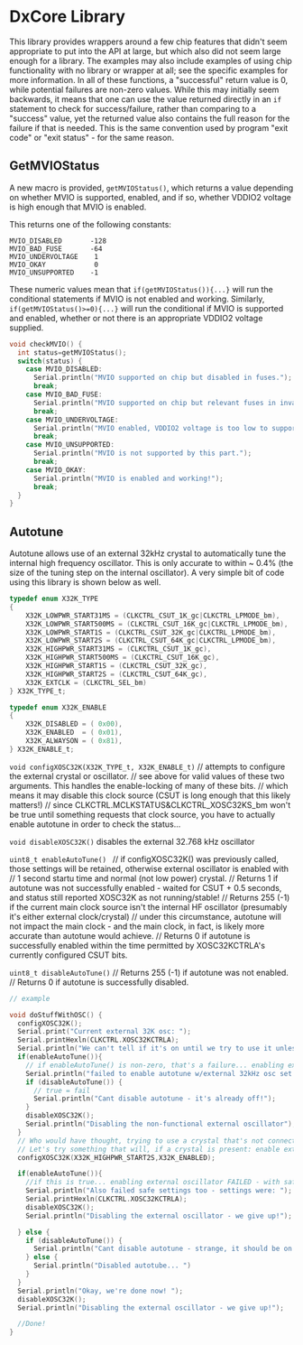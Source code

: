 # DxCore Library
This library provides wrappers around a few chip features that didn't seem appropriate to put into the API at large, but which also did not seem large enough for a library. The examples may also include examples of using chip functionality with no library or wrapper at all; see the specific examples for more information. In all of these functions, a "successful" return value is 0, while potential failures are non-zero values. While this may initially seem backwards, it means that one can use the value returned directly in an `if` statement to check for success/failure, rather than comparing to a "success" value, yet the returned value also contains the full reason for the failure if that is needed. This is the same convention used by program "exit code" or "exit status" - for the same reason.

## GetMVIOStatus
A new macro is provided, `getMVIOStatus()`, which returns a value depending on whether MVIO is supported, enabled, and if so, whether VDDIO2 voltage is high enough that MVIO is enabled.

This returns one of the following constants:
```
MVIO_DISABLED       -128
MVIO_BAD_FUSE       -64
MVIO_UNDERVOLTAGE    1
MVIO_OKAY            0
MVIO_UNSUPPORTED    -1
```

These numeric values mean that `if(getMVIOStatus()){...}` will run the conditional statements if MVIO is not enabled and working. Similarly, `if(getMVIOStatus()>=0){...}` will run the conditional if MVIO is supported and enabled, whether or not there is an appropriate VDDIO2 voltage supplied.

```c
void checkMVIO() {
  int status=getMVIOStatus();
  switch(status) {
    case MVIO_DISABLED:
      Serial.println("MVIO supported on chip but disabled in fuses.");
      break;
    case MVIO_BAD_FUSE:
      Serial.println("MVIO supported on chip but relevant fuses in invalid state.");
      break;
    case MVIO_UNDERVOLTAGE:
      Serial.println("MVIO enabled, VDDIO2 voltage is too low to support MVIO.");
      break;
    case MVIO_UNSUPPORTED:
      Serial.println("MVIO is not supported by this part.");
      break;
    case MVIO_OKAY:
      Serial.println("MVIO is enabled and working!");
      break;
  }
}

```

## Autotune
Autotune allows use of an external 32kHz crystal to automatically tune the internal high frequency oscillator. This is only accurate to within ~ 0.4% (the size of the tuning step on the internal oscillator). A very simple bit of code using this library is shown below as well.


```c
typedef enum X32K_TYPE
{
    X32K_LOWPWR_START31MS = (CLKCTRL_CSUT_1K_gc|CLKCTRL_LPMODE_bm),
    X32K_LOWPWR_START500MS = (CLKCTRL_CSUT_16K_gc|CLKCTRL_LPMODE_bm),
    X32K_LOWPWR_START1S = (CLKCTRL_CSUT_32K_gc|CLKCTRL_LPMODE_bm),
    X32K_LOWPWR_START2S = (CLKCTRL_CSUT_64K_gc|CLKCTRL_LPMODE_bm),
    X32K_HIGHPWR_START31MS = (CLKCTRL_CSUT_1K_gc),
    X32K_HIGHPWR_START500MS = (CLKCTRL_CSUT_16K_gc),
    X32K_HIGHPWR_START1S = (CLKCTRL_CSUT_32K_gc),
    X32K_HIGHPWR_START2S = (CLKCTRL_CSUT_64K_gc),
    X32K_EXTCLK = (CLKCTRL_SEL_bm)
} X32K_TYPE_t;

typedef enum X32K_ENABLE
{
    X32K_DISABLED = ( 0x00),
    X32K_ENABLED  = ( 0x01),
    X32K_ALWAYSON = ( 0x81),
} X32K_ENABLE_t;
```

`void configXOSC32K(X32K_TYPE_t, X32K_ENABLE_t)`
// attempts to configure the external crystal or oscillator.
// see above for valid values of these two arguments. This handles the enable-locking of many of these bits.
// which means it may disable this clock source (CSUT is long enough that this likely matters!)
// since CLKCTRL.MCLKSTATUS&CLKCTRL_XOSC32KS_bm won't be true until something requests that clock source, you have to actually enable autotune in order to check the status...

`void disableXOSC32K()`
disables the external 32.768 kHz oscillator

`uint8_t enableAutoTune() `
// if configXOSC32K() was previously called, those settings will be retained, otherwise external oscillator is enabled with
// 1 second startu time and normal (not low power) crystal.
// Returns 1 if autotune was not successfully enabled - waited for CSUT + 0.5 seconds, and status still reported XOSC32K as not running/stable!
// Returns 255 (-1) if the current main clock source isn't the internal HF oscillator (presumably it's either external clock/crystal)
// under this circumstance, autotune will not impact the main clock - and the main clock, in fact, is likely more accurate than autotune would achieve.
// Returns 0 if autotune is successfully enabled within the time permitted by XOSC32KCTRLA's currently configured CSUT bits.

`uint8_t disableAutoTune()`
// Returns 255 (-1) if autotune was not enabled.
// Returns 0 if autotune is successfully disabled.


```c
// example

void doStuffWithOSC() {
  configXOSC32K();
  Serial.print("Current external 32K osc: ");
  Serial.printHexln(CLKCTRL.XOSC32KCTRLA);
  Serial.println("We can't tell if it's on until we try to use it unless using a Rev. A5 or later AVR128DB - so we won't mess with that mess!")
  if(enableAutoTune()){
    // if enableAutoTune() is non-zero, that's a failure... enabling external oscillator FAILED - unsurprising, since hardly anyone uses a 32 kHz CLOCK, which is what we tried...
    Serial.println("failed to enable autotune w/external 32kHz osc set to CLOCK");
    if (disableAutoTune()) {
      // true = fail
      Serial.println("Cant disable autotune - it's already off!");
    }
    disableXOSC32K();
    Serial.println("Disabling the non-functional external oscillator");
  }
  // Who would have thought, trying to use a crystal that's not connected wouldn't work?
  // Let's try something that will, if a crystal is present: enable external crystal, with the safest settings
  configXOSC32K(X32K_HIGHPWR_START2S,X32K_ENABLED);

  if(enableAutoTune()){
    //if this is true... enabling external oscillator FAILED - with safe settings this time
    Serial.println("Also failed safe settings too - settings were: ");
    Serial.printHexln(CLKCTRL.XOSC32KCTRLA);
    disableXOSC32K();
    Serial.println("Disabling the external oscillator - we give up!");

  } else {
    if (disableAutoTune()) {
      Serial.println("Cant disable autotune - strange, it should be on! ");
    } else {
      Serial.println("Disabled autotube... ")
    }
  }
  Serial.println("Okay, we're done now! ");
  disableXOSC32K();
  Serial.println("Disabling the external oscillator - we give up!");

  //Done!
}


```
